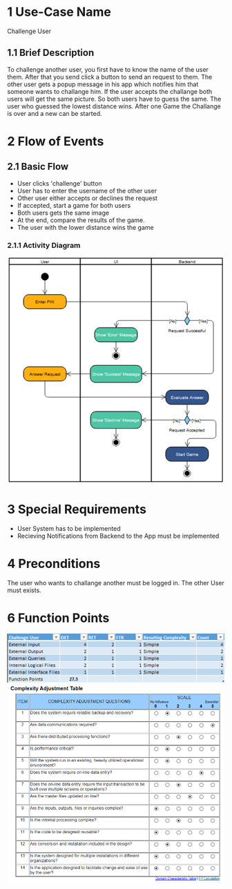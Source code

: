 # 1 Use-Case Name
Challenge User

## 1.1 Brief Description
To challenge another user, you first have to know the name of the user them. After that you send click a button to send an request to them. The other user gets a popup message in his app which notifies him that someone wants to challange him. If the user accepts the challange both users will get the same picture. So both users have to guess the same. The user who guessed the lowest distance wins. After one Game the Challange is over and a new can be started.
# 2 Flow of Events
## 2.1 Basic Flow
- User clicks 'challenge' button 
- User has to enter the username of the other user
- Other user either accepts or declines the request
- If accepted, start a game for both users
- Both users gets the same image 
- At the end, compare the results of the game. 
- The user with the lower distance wins the game

### 2.1.1 Activity Diagram
![Challange User](../images/UC_ChallengeUser.png)


# 3 Special Requirements
- User System has to be implemented
- Recieving Notifications from Backend to the App must be implemented

# 4 Preconditions
The user who wants to challange another must be logged in. The other User must exists. 


# 6 Function Points
![Challange User FP](../images/functionpoints/functionpoints_challengeuser.png)
![FP](../images/functionpoints/complexityAdjustmentTable.PNG)
